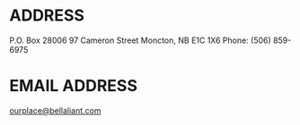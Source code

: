 # ADDRESS
P.O. Box 28006
97 Cameron Street
Moncton, NB E1C 1X6
Phone: (506) 859-6975

# EMAIL ADDRESS
ourplace@bellaliant.com
